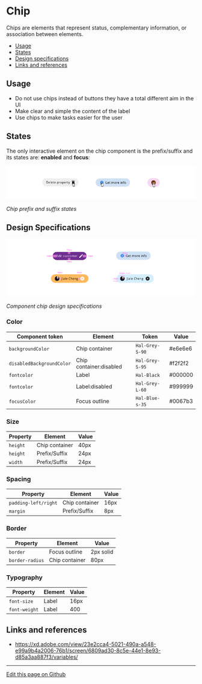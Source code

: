 # Chip

Chips are elements that represent status, complementary information, or association between elements.

* [Usage](#usage)
* [States](#states)
* [Design specifications](#design-specifications)
* [Links and references](#links-and-references)


## Usage

* Do not use chips instead of buttons they have a total different aim in the UI
* Make clear and simple the content of the label
* Use chips to make tasks easier for the user


## States

The only interactive element on the chip component is the prefix/suffix and its states are: **enabled** and **focus**:

![Chip prefix and suffix states](images/chip_states.png)

_Chip prefix and suffix states_


## Design Specifications

![Component chip design specifications](images/chip_specs.png)

_Component chip design specifications_

### Color

| Component token           | Element                   | Token             | Value     |
| ------------------------- | ------------------------- | ----------------- | --------- |
| `backgroundColor`         | Chip container            | `Hal-Grey-S-90`   | #e6e6e6   |
| `disabledBackgroundColor` | Chip container:disabled   | `Hal-Grey-S-95`   | #f2f2f2   |
| `fontcolor`               | Label                     | `Hal-Black`       | #000000	  |
| `fontcolor`               | Label:disabled            | `Hal-Grey-L-60`   | #999999	  |
| `focusColor`              | Focus outline             | `Hal-Blue-s-35`   | #0067b3	  |

### Size

| Property		    | Element			                  | Value		      |
| --------------- | ----------------------------- | -------------	|
| `height`		    | Chip container		            | 40px		      |
| `height`		    | Prefix/Suffix		              | 24px		      |
| `width`		      | Prefix/Suffix				          | 24px		      |

### Spacing

| Property		          | Element		            | Value	|
| ---------------------	| --------------------- | ----- |
| `padding-left/right`	| Chip container		    | 16px	|
| `margin`	            | Prefix/Suffix			    | 8px	  |

### Border

| Property		    | Element			                  | Value		      |
| --------------- | ----------------------------- | -------------	|
| `border`		    | Focus outline			            | 2px solid	    |
| `border-radius`	| Chip container		            | 80px		      |

### Typography

| Property  	  | Element	  | Value	|
| ------------- | --------- | ----- |
| `font-size`	  | Label 	  | 16px	|
| `font-weight`	| Label		  | 400	  |


## Links and references

- https://xd.adobe.com/view/23e2cca4-5021-490a-a548-e99a9b4a2006-76b1/screen/6809ad30-8c5e-44e1-8e93-d85a3aa887f3/variables/

____________________________________________________________

[Edit this page on Github](https://github.com/dxc-technology/halstack-style-guide/blob/master/guidelines/components/chip/README.md)
